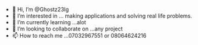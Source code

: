 - 👋 Hi, I’m @Ghostz23Ig
- 👀 I’m interested in ... making applications and solving real life problems.
- 🌱 I’m currently learning ...alot
- 💞️ I’m looking to collaborate on ...any project
- 📫 How to reach me ...07032967551 or 08064624216

<!---
Ghostz23Ig/Ghostz23Ig is a ✨ special ✨ repository because its `README.md` (this file) appears on your GitHub profile.
You can click the Preview link to take a look at your changes.
--->
